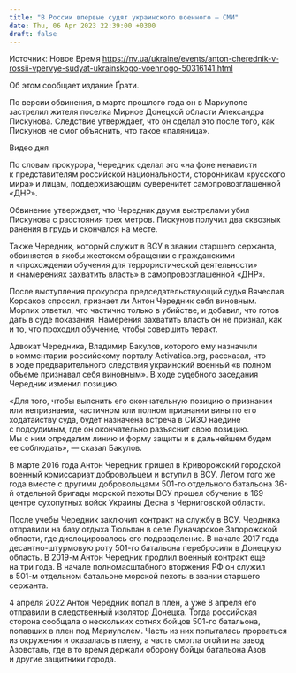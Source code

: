 ```yaml
---
title: "В России впервые судят украинского военного — СМИ"
date: Thu, 06 Apr 2023 22:39:00 +0300
draft: false
---
```

Источник: Новое Время https://nv.ua/ukraine/events/anton-cherednik-v-rossii-vpervye-sudyat-ukrainskogo-voennogo-50316141.html


 Об этом сообщает издание Ґрати.

По версии обвинения, в марте прошлого года он в Мариуполе застрелил жителя поселка Мирное Донецкой области Александра Пискунова. Следствие утверждает, что он сделал это после того, как Пискунов не смог объяснить, что такое «паляница».

  Видео дня   

По словам прокурора, Чередник сделал это «на фоне ненависти к представителям российской национальности, сторонникам «русского мира» и лицам, поддерживающим суверенитет самопровозглашенной «ДНР».

Обвинение утверждает, что Чередник двумя выстрелами убил Пискунова с расстояния трех метров. Пискунов получил два сквозных ранения в грудь и скончался на месте.

Также Чередник, который служит в ВСУ в звании старшего сержанта, обвиняется в якобы жестоком обращении с гражданскими и «прохождении обучения для террористической деятельности» и «намерениях захватить власть» в самопровозглашенной «ДНР».

После выступления прокурора председательствующий судья Вячеслав Корсаков спросил, признает ли Антон Чередник себя виновным. Морпих ответил, что частично только в убийстве, и добавил, что готов дать в суде показания. Намерения захватить власть он не признал, как и то, что проходил обучение, чтобы совершить теракт.

Адвокат Чередника, Владимир Бакулов, которого ему назначили в комментарии российскому порталу Activatica.org, рассказал, что в ходе предварительного следствия украинский военный «в полном объеме признавал себя виновным». В ходе судебного заседания Чередник изменил позицию.

«Для того, чтобы выяснить его окончательную позицию о признании или непризнании, частичном или полном признании вины по его ходатайству суда, будет назначена встреча в СИЗО наедине с подсудимым, где он окончательно разъяснит свою позицию. Мы с ним определим линию и форму защиты и в дальнейшем будем ее соблюдать», — сказал Бакулов.

В марте 2016 года Антон Чередник пришел в Криворожский городской военный комиссариат добровольцем и вступил в ВСУ. Летом того же года вместе с другими добровольцами 501-го отдельного батальона 36-й отдельной бригады морской пехоты ВСУ прошел обучение в 169 центре сухопутных войск Украины Десна в Черниговской области.

После учебы Чередник заключил контракт на службу в ВСУ. Чердника отправили на базу отдыха Тюльпан в селе Луначарское Запорожской области, где дислоцировалось его подразделение. В начале 2017 года десантно-штурмовую роту 501-го батальона перебросили в Донецкую область. В 2019-м Антон Чередник продлил военный контракт еще на три года. В начале полномасштабного вторжения РФ он служил в 501-м отдельном батальоне морской пехоты в звании старшего сержанта.

4 апреля 2022 Антон Чередник попал в плен, а уже 8 апреля его отправили в следственный изолятор Донецка. Тогда российская сторона сообщала о нескольких сотнях бойцов 501-го батальона, попавших в плен под Мариуполем. Часть из них попыталась прорваться из окружения и оказалась в плену, а часть смогла отойти на завод Азовсталь, где в то время держали оборону бойцы батальона Азов и другие защитники города.
